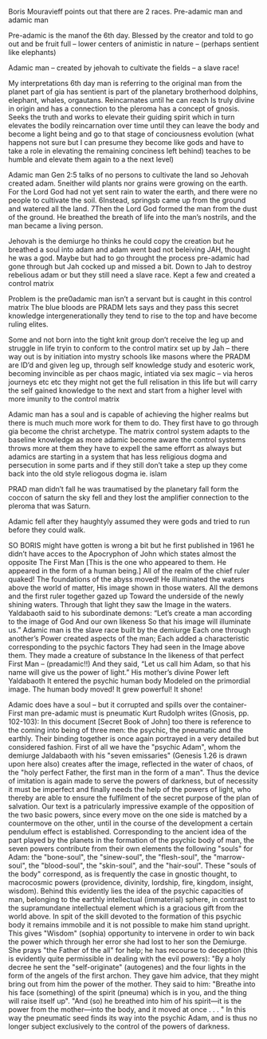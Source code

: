 Boris Mouravieff points out that there are 2 races. 
Pre-adamic man and adamic man

Pre-adamic is the manof the 6th day. Blessed by the creator and told to go out and be fruit full – lower centers of animistic in nature – (perhaps sentient like elephants)


Adamic man – created by jehovah to cultivate the fields – a slave race! 


My interpretations 
6th day man is referring to the original man from the planet part of gia has sentient is part of the planetary brotherhood dolphins, elephant, whales, orgautans. Reincarnates until he can reach 
Is truly divine in origin and has a connection to the pleroma has a concept of gnosis.  Seeks the truth and works to elevate their guiding spirit which in turn elevates the bodily reincarnation over time until they can leave the body and become a light being and go to that stage of conciousness evolution (what happens not sure but I can presume they become like gods and have to take a role in elevating the remaining conciness left behind) teaches to be humble and elevate them again to a the next level)

Adamic man Gen 2:5 talks of no persons to cultivate the land so Jehovah created adam. 
5neither wild plants nor grains were growing on the earth. For the Lord God had not yet sent rain to water the earth, and there were no people to cultivate the soil. 6Instead, springsb came up from the ground and watered all the land. 7Then the Lord God formed the man from the dust of the ground. He breathed the breath of life into the man’s nostrils, and the man became a living person. 

Jehovah is the demiurge ho thinks he could copy the creation but he breathed a soul into adam and adam went bad not beleiving JAH, thought he was a god. Maybe but had to go throught the process pre-adamic had gone through but Jah cocked up and missed a bit.
Down to Jah to destroy rebelious adam or but they still need a slave race. Kept a few and created a control matrix 

Problem is the pre0adamic man isn’t a servant but is caught in this control matrix 
The blue bloods are PRADM lets says and they pass this secret knowledge intergenerationally they tend to rise to the top and have become ruling elites.

Some and not born into the tight knit group don’t receive the leg up and struggle in life tryin to conform to the control matirx set up by Jah – there way out is by initiation into mystry schools like masons where the PRADM are ID’d and given leg up, through self knowledge study and esoteric work, becoming invincible as per chaos magic, intiated via sex magic – via heros journeys etc etc they might not get the full relisation in this life but will carry the self gained knowledge to the next and start from a higher level with more imunity to the control matrix

Adamic man has a soul and is capable of achieving the higher realms but there is much much more work for them to do. They first have to go through gia become the christ archetype. 
The matrix control system adapts to the baseline knowledge as more adamic become aware the control systems throws more at them they have to expell the same efforrt as always but adamics are starting in a system that has less religious dogma and persecution in some parts and if they still don’t take a step up they come back into the old style reliogous dogma ie. islam 


PRAD man didn’t fall he was traumatised by the planetary fall form the coccon of saturn the sky fell and they lost the amplifier connection to the pleroma that was Saturn. 

Adamic fell after they haughtyly assumed they were gods and tried to run before they could walk.


SO BORIS might have gotten is wrong a bit but he  first published in 1961 he didn’t have acces to the Apocryphon of John  which states almost the opposite
The First Man
[This is the one who appeared to them.
He appeared in the form of a human being.]
All of the realm of the chief ruler quaked!
The foundations of the abyss moved!
He illuminated the waters above the world of matter,
His image shown in those waters.
All the demons and the first ruler together gazed up
Toward the underside of the newly shining waters.
Through that light they saw the Image in the waters.
Yaldabaoth said to his subordinate demons:
“Let’s create a man according to the image of God
And our own likeness
So that his image will illuminate us.”  Adamic man is the slave race built by the demiurge
Each one through another’s Power created aspects of the man;
Each added a characteristic corresponding to the psychic factors
They had seen in the Image above them.
They made a creature of substance
In the likeness of that perfect First Man – (preadamic!!)
And they said, “Let us call him Adam, so that his name will give us the power of light.”
His mother’s divine Power left Yaldabaoth
It entered the psychic human body
Modeled on the primordial image.
The human body moved!
It grew powerful!
It shone!

Adamic does have a soul – but it corrupted and spills over the container- 
First man pre-adamic must is pneumatic
Kurt Rudolph writes (Gnosis, pp. 102-103):
In this document [Secret Book of John] too there is reference to the coming into being of three men: the psychic, the pneumatic and the earthly. Their binding together is once again portrayed in a very detailed but considered fashion. First of all we have the "psychic Adam", whom the demiurge Jaldabaoth with his "seven emissaries" (Genesis 1.26 is drawn upon here also) creates after the image, reflected in the water of chaos, of the "holy perfect Father, the first man in the form of a man". Thus the device of imitation is again made to serve the powers of darkness, but of necessity it must be imperfect and finally needs the help of the powers of light, who thereby are able to ensure the fulfilment of the secret purpose of the plan of salvation. Our text is a patricularly impressive example of the opposition of the two basic powers, since every move on the one side is matched by a countermove on the other, until in the course of the development a certain pendulum effect is established. Corresponding to the ancient idea of the part played by the planets in the formation of the psychic body of man, the seven powers contribute from their own elements the following "souls" for Adam: the "bone-soul", the "sinew-soul", the "flesh-soul", the "marrow-soul", the "blood-soul", the "skin-soul", and the "hair-soul". These "souls of the body" correspond, as is frequently the case in gnostic thought, to macrocosmic powers (providence, divinity, lordship, fire, kingdom, insight, wisdom). Behind this evidently lies the idea of the psychic capacities of man, belonging to the earthly intellectual (immaterial) sphere, in contrast to the supramundane intellectual element which is a gracious gift from the world above. In spit of the skill devoted to the formation of this psychic body it remains immobile and it is not possible to make him stand upright. This gives "Wisdom" (sophia) opportunity to intervene in order to win back the power which through her error she had lost to her son the Demiurge. She prays "the Father of the all" for help; he has recourse to deception (this is evidently quite permissible in dealing with the evil powers): "By a holy decree he sent the "self-originate" (autogenes) and the four lights in the form of the angels of the first archon. They gave him advice, that they might bring out from him the power of the mother. They said to him: "Breathe into his face (something) of the spirit (pneuma) which is in you, and the thing will raise itself up". "And (so) he breathed into him of his spirit—it is the power from the mother—into the body, and it moved at once . . . " In this way the pneumatic seed finds its way into the psychic Adam, and is thus no longer subject exclusively to the control of the powers of darkness. 



